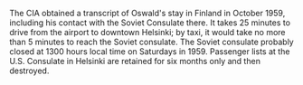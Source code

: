 The CIA obtained a transcript of Oswald's stay in Finland in October 1959, including his contact with the Soviet Consulate there. It takes 25 minutes to drive from the airport to downtown Helsinki; by taxi, it would take no more than 5 minutes to reach the Soviet consulate. The Soviet consulate probably closed at 1300 hours local time on Saturdays in 1959. Passenger lists at the U.S. Consulate in Helsinki are retained for six months only and then destroyed.
